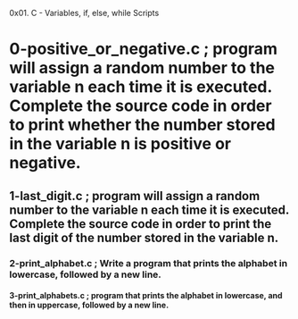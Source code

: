 0x01. C - Variables, if, else, while Scripts
# 0-positive_or_negative.c  ; program will assign a random number to the variable n each time it is executed. Complete the source code in order to print whether the number stored in the variable n is positive or negative.
## 1-last_digit.c  ; program will assign a random number to the variable n each time it is executed. Complete the source code in order to print the last digit of the number stored in the variable n.
### 2-print_alphabet.c ; Write a program that prints the alphabet in lowercase, followed by a new line.
#### 3-print_alphabets.c  ; program that prints the alphabet in lowercase, and then in uppercase, followed by a new line.


